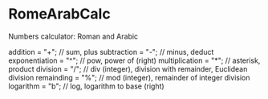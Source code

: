 # RomeArabCalc
Numbers calculator: Roman and Arabic

addition = "+"; // sum, plus
subtraction = "-"; // minus, deduct
exponentiation = "^"; // pow, power of (right)
multiplication = "*"; // asterisk, product
division = "/"; // div (integer), division with remainder, Euclidean division
remainding = "%"; // mod (integer), remainder of integer division
logarithm = "b"; // log, logarithm to base (right)
